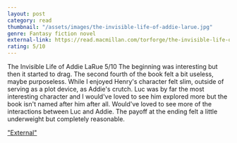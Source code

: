 ```yaml
---
layout: post
category: read
thumbnail: "/assets/images/the-invisible-life-of-addie-larue.jpg"
genre: Fantasy fiction novel
external-link: https://read.macmillan.com/torforge/the-invisible-life-of-addie-larue/
rating: 5/10
---
```

The Invisible Life of Addie LaRue
5/10
The beginning was interesting but then it started to drag. The second fourth of the book felt a bit useless, maybe purposeless. While I enjoyed Henry's character felt slim, outside of serving as a plot device, as Addie's crutch. Luc was by far the most interesting character and I would've loved to see him explored more but the book isn't named after him after all. Would've loved to see more of the interactions between Luc and Addie. The payoff at the ending felt a little underweight but completely reasonable.

["External"](https://read.macmillan.com/torforge/the-invisible-life-of-addie-larue/)